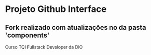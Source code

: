 # Projeto Github Interface
## Fork realizado com atualizações no da pasta 'components'
Curso TQI Fullstack Developer da DIO
